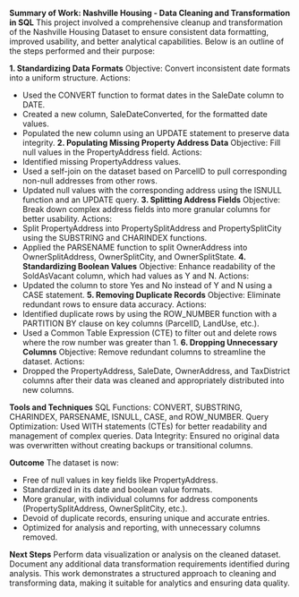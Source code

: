 **Summary of Work: 
Nashville Housing - Data Cleaning and Transformation in SQL**
This project involved a comprehensive cleanup and transformation of the Nashville Housing Dataset to ensure consistent data formatting, improved usability, and better analytical capabilities. 
Below is an outline of the steps performed and their purpose:

**1. Standardizing Data Formats**
Objective: Convert inconsistent date formats into a uniform structure.
Actions:
- Used the CONVERT function to format dates in the SaleDate column to DATE.
- Created a new column, SaleDateConverted, for the formatted date values.
- Populated the new column using an UPDATE statement to preserve data integrity.
**2. Populating Missing Property Address Data**
Objective: Fill null values in the PropertyAddress field.
Actions:
- Identified missing PropertyAddress values.
- Used a self-join on the dataset based on ParcelID to pull corresponding non-null addresses from other rows.
- Updated null values with the corresponding address using the ISNULL function and an UPDATE query.
**3. Splitting Address Fields**
Objective: Break down complex address fields into more granular columns for better usability.
Actions:
- Split PropertyAddress into PropertySplitAddress and PropertySplitCity using the SUBSTRING and CHARINDEX functions.
- Applied the PARSENAME function to split OwnerAddress into OwnerSplitAddress, OwnerSplitCity, and OwnerSplitState.
**4. Standardizing Boolean Values**
Objective: Enhance readability of the SoldAsVacant column, which had values as Y and N.
Actions:
- Updated the column to store Yes and No instead of Y and N using a CASE statement.
**5. Removing Duplicate Records**
Objective: Eliminate redundant rows to ensure data accuracy.
Actions:
- Identified duplicate rows by using the ROW_NUMBER function with a PARTITION BY clause on key columns (ParcelID, LandUse, etc.).
- Used a Common Table Expression (CTE) to filter out and delete rows where the row number was greater than 1.
**6. Dropping Unnecessary Columns**
Objective: Remove redundant columns to streamline the dataset.
Actions:
- Dropped the PropertyAddress, SaleDate, OwnerAddress, and TaxDistrict columns after their data was cleaned and appropriately distributed into new columns.

**Tools and Techniques**
SQL Functions: CONVERT, SUBSTRING, CHARINDEX, PARSENAME, ISNULL, CASE, and ROW_NUMBER.
Query Optimization: Used WITH statements (CTEs) for better readability and management of complex queries.
Data Integrity: Ensured no original data was overwritten without creating backups or transitional columns.

**Outcome**
The dataset is now:
- Free of null values in key fields like PropertyAddress.
- Standardized in its date and boolean value formats.
- More granular, with individual columns for address components (PropertySplitAddress, OwnerSplitCity, etc.).
- Devoid of duplicate records, ensuring unique and accurate entries.
- Optimized for analysis and reporting, with unnecessary columns removed.
  
**Next Steps**
Perform data visualization or analysis on the cleaned dataset.
Document any additional data transformation requirements identified during analysis.
This work demonstrates a structured approach to cleaning and transforming data, making it suitable for analytics and ensuring data quality.
